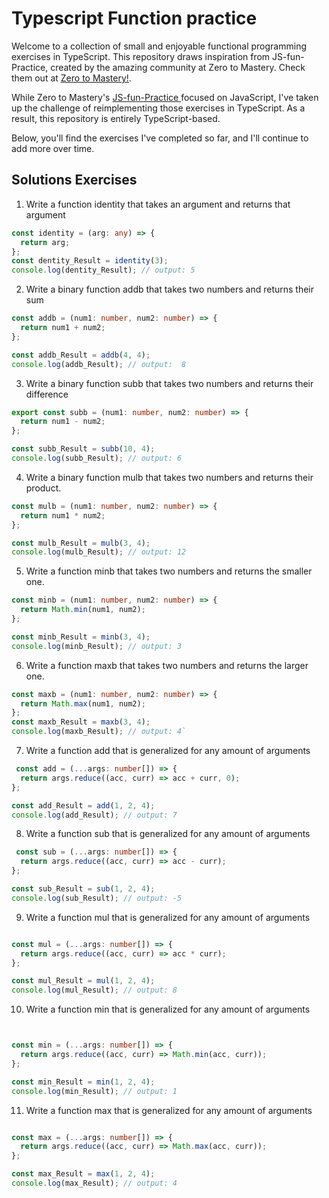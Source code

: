 # Typescript Function practice

Welcome to a collection of small and enjoyable functional programming exercises in TypeScript. This repository draws inspiration from JS-fun-Practice, created by the amazing community at Zero to Mastery. Check them out at [Zero to Mastery!](https://zerotomastery.io/).

While Zero to Mastery's [JS-fun-Practice ](https://github.com/zero-to-mastery/JS_Fun_Practice) focused on JavaScript, I've taken up the challenge of reimplementing those exercises in TypeScript. As a result, this repository is entirely TypeScript-based.

Below, you'll find the exercises I've completed so far, and I'll continue to add more over time.

## Solutions Exercises

1.  Write a function identity that takes an argument and returns that argument

```typescript
const identity = (arg: any) => {
  return arg;
};
const dentity_Result = identity(3);
console.log(dentity_Result); // output: 5
```

2.  Write a binary function addb that takes two numbers and returns their sum

```typescript
const addb = (num1: number, num2: number) => {
  return num1 + num2;
};

const addb_Result = addb(4, 4);
console.log(addb_Result); // output:  8
```

3.  Write a binary function subb that takes two numbers and returns their difference

```typescript
export const subb = (num1: number, num2: number) => {
  return num1 - num2;
};

const subb_Result = subb(10, 4);
console.log(subb_Result); // output: 6
```

4. Write a binary function mulb that takes two numbers and returns their product.

```typescript
const mulb = (num1: number, num2: number) => {
  return num1 * num2;
};

const mulb_Result = mulb(3, 4);
console.log(mulb_Result); // output: 12
```

5. Write a function minb that takes two numbers and returns the smaller one.

```typescript
const minb = (num1: number, num2: number) => {
  return Math.min(num1, num2);
};

const minb_Result = minb(3, 4);
console.log(minb_Result); // output: 3
```

6. Write a function maxb that takes two numbers and returns the larger one.

```typescript
const maxb = (num1: number, num2: number) => {
  return Math.max(num1, num2);
};
const maxb_Result = maxb(3, 4);
console.log(maxb_Result); // output: 4`

```

7. Write a function add that is generalized for any amount of arguments

```typescript
 const add = (...args: number[]) => {
  return args.reduce((acc, curr) => acc + curr, 0);
};

const add_Result = add(1, 2, 4);
console.log(add_Result); // output: 7

```

8. Write a function sub that is generalized for any amount of arguments

```typescript
 const sub = (...args: number[]) => {
  return args.reduce((acc, curr) => acc - curr);
};

const sub_Result = sub(1, 2, 4);
console.log(sub_Result); // output: -5

```


9. Write a function mul that is generalized for any amount of arguments

```typescript

const mul = (...args: number[]) => {
  return args.reduce((acc, curr) => acc * curr);
};

const mul_Result = mul(1, 2, 4);
console.log(mul_Result); // output: 8

```

10. Write a function min that is generalized for any amount of arguments

```typescript


const min = (...args: number[]) => {
  return args.reduce((acc, curr) => Math.min(acc, curr));
};

const min_Result = min(1, 2, 4);
console.log(min_Result); // output: 1

```

11. Write a function max that is generalized for any amount of arguments

```typescript

const max = (...args: number[]) => {
  return args.reduce((acc, curr) => Math.max(acc, curr));
};

const max_Result = max(1, 2, 4);
console.log(max_Result); // output: 4

```


